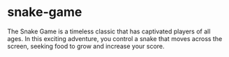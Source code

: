 # snake-game
The Snake Game is a timeless classic that has captivated players of all ages. In this exciting adventure, you control a snake that moves across the screen, seeking food to grow and increase your score. 
